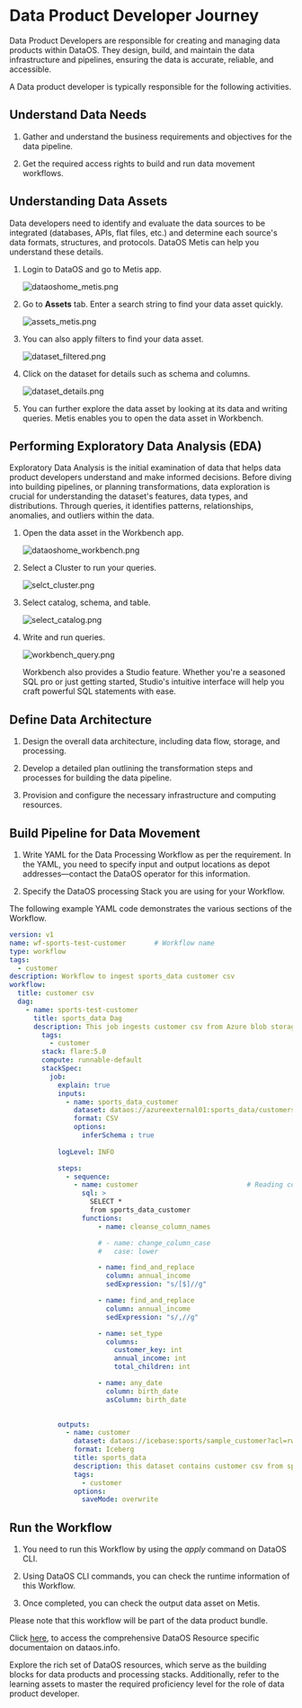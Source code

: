 # Data Product Developer Journey

Data Product Developers are responsible for creating and managing data products within DataOS. They design, build, and maintain the data infrastructure and pipelines, ensuring the data is accurate, reliable, and accessible.

A Data product developer is typically responsible for the following activities.

## Understand Data Needs

1. Gather and understand the business requirements and objectives for the data pipeline.

2. Get the required access rights to build and run data movement workflows.


## Understanding Data Assets

Data developers need to identify and evaluate the data sources to be integrated (databases, APIs, flat files, etc.) and determine each source's data formats, structures, and protocols. DataOS Metis can help you understand these details.


1. Login to DataOS and go to Metis app.
    
    ![dataoshome_metis.png](/getting_started/dataos_home.png)
    
2. Go to **Assets** tab. Enter a search string to find your data asset quickly.
    
    ![assets_metis.png](/getting_started/assets_metis.png)
    
3. You can also apply filters to find your data asset.
    
    ![dataset_filtered.png](/getting_started/dataset_filtered.png)
    
4. Click on the dataset for details such as schema and columns.
    
    ![dataset_details.png](/getting_started/dataset_details.png)

5. You can further explore the data asset by looking at its data and writing queries. Metis enables you to open the data asset in Workbench.

## Performing Exploratory Data Analysis (EDA)

Exploratory Data Analysis is the initial examination of data that helps data product developers understand and make informed decisions. Before diving into building pipelines, or planning transformations, data exploration is crucial for understanding the dataset's features, data types, and distributions. Through queries, it identifies patterns, relationships, anomalies, and outliers within the data.

1. Open the data asset in the Workbench app.
    
    ![dataoshome_workbench.png](/getting_started/dataoshome_workbench.png)
    
2. Select a Cluster to run your queries.
    
    ![selct_cluster.png](/getting_started/selct_cluster.png)
    
3. Select catalog, schema, and table.
    
    ![select_catalog.png](/getting_started/select_catalog.png)
    
4. Write and run queries. 
    
    ![workbench_query.png](/getting_started/workbench_query.png)
    
    Workbench also provides a Studio feature. Whether you're a seasoned SQL pro or just getting started, Studio's intuitive interface will help you craft powerful SQL statements with ease.
    
## Define Data Architecture

1. Design the overall data architecture, including data flow, storage, and processing.

2. Develop a detailed plan outlining the transformation steps and processes for building the data pipeline.

3. Provision and configure the necessary infrastructure and computing resources.


## Build Pipeline for Data Movement

1. Write YAML for the Data Processing Workflow as per the requirement. In the YAML, you need to specify input and output locations as depot addresses—contact the DataOS operator for this information.

2. Specify the DataOS processing Stack you are using for your Workflow.

The following example YAML code demonstrates the various sections of the Workflow.

```yaml
version: v1
name: wf-sports-test-customer       # Workflow name
type: workflow
tags:  
  - customer
description: Workflow to ingest sports_data customer csv
workflow:  
  title: customer csv 
  dag:    
    - name: sports-test-customer
      title: sports_data Dag
      description: This job ingests customer csv from Azure blob storage into icebase catalog 
        tags:         
          - customer    
        stack: flare:5.0        
        compute: runnable-default
        stackSpec:         
          job:            
            explain: true            
            inputs:                                
              - name: sports_data_customer                                                                                              
                dataset: dataos://azureexternal01:sports_data/customers/
                format: CSV
                options:
                  inferSchema : true
  
            logLevel: INFO

            steps:              
              - sequence:                  
                - name: customer                           # Reading columns from definition files.File names is used to create Survey Ids                    
                  sql: > 
                    SELECT *
                    from sports_data_customer   
                  functions: 
                      - name: cleanse_column_names

                      # - name: change_column_case 
                      #   case: lower

                      - name: find_and_replace 
                        column: annual_income
                        sedExpression: "s/[$]//g"

                      - name: find_and_replace 
                        column: annual_income
                        sedExpression: "s/,//g"

                      - name: set_type 
                        columns: 
                          customer_key: int 
                          annual_income: int
                          total_children: int

                      - name: any_date 
                        column: birth_date
                        asColumn: birth_date

                                                 
            outputs:              
              - name: customer
                dataset: dataos://icebase:sports/sample_customer?acl=rw
                format: Iceberg
                title: sports_data
                description: this dataset contains customer csv from sports_data 
                tags:                                                                     
                  - customer
                options:                  
                  saveMode: overwrite

```
## Run the Workflow 

1. You need to run this Workflow by using the *apply* command on DataOS CLI.

2. Using DataOS CLI commands, you can check the runtime information of this Workflow.

3. Once completed, you can check the output data asset on Metis.

Please note that this workflow will be part of the data product bundle. 

Click [here](/resources/stacks/flare/), to access the comprehensive DataOS Resource specific documentaion on dataos.info. 

Explore the rich set of DataOS resources, which serve as the building blocks for data products and processing stacks. Additionally, refer to the learning assets to master the required proficiency level for the role of data product developer.
